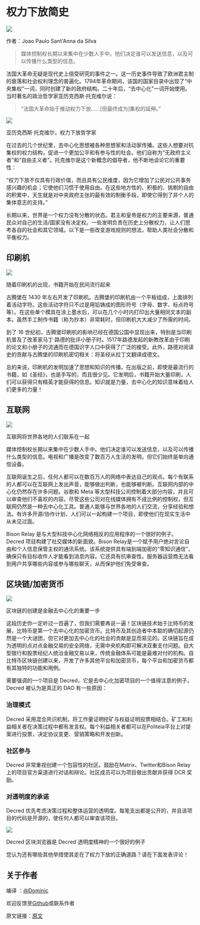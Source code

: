 # **权力下放简史**

![](img/FAIL--7-.png)

作者：Joao Paulo Sant'Anna da Silva

> 媒体控制权长期以来集中在少数人手中。他们决定谁可以发送信息，以及可以传播什么类型的信息。

法国大革命无疑是现代史上倍受研究的事件之一。这一历史事件导致了欧洲君主制的衰落和社会权利理念的普遍化。1794年革命期间，该国的国家目录中出现了“中央集权”一词，同时创建了新的政府结构。二十年后，“去中心化”一词开始使用。当时著名的政治哲学家亚历克西斯·托克维尔说：

> “法国大革命始于推动权力下放……[但最终成为]集权的延伸。”

![](img/image-9.png)

亚历克西斯·托克维尔，权力下放哲学家

在过去的几个世纪里，去中心化思想被各种思想家和活动家传播。这些人想要对抗集权的权力结构，促进一个更加公平和有参与性的社会。他们自称为“无政府主义者”和“自由主义者”。托克维尔是这个新概念的倡导者，他不断地谈论它的重要性：

“权力下放不仅具有行政价值，而且具有公民维度，因为它增加了公民对公共事务感兴趣的机会；它使他们习惯于使用自由。在这些地方性的、积极的、挑剔的自由的积累中，天生就是对中央政府主张的最有效的制衡手段，即使它得到了非个人的集体意志的支持。”

长期以来，世界是一个权力没有分散的状态。君主和皇帝是权力的主要来源，普通民众对自己的生活/国家没有决定权。一些发明负责在历史上分散权力，让人们思考各自的社会和其它领域。以下是一些改变游戏规则的想法，帮助人类社会分散和平衡权力。


## 印刷机

![](img/image-10.png)

随着印刷机的出现，书籍开始在民间流行起来

古腾堡在 1430 年左右开发了印刷机。古腾堡的印刷机由一个平板组成，上面排列着活动字符。这些活动字符只不过是用铅铸成的图形符号（字母、数字、标点符号等）。在这些单个模具在涂上墨水后，可以在几个小时内打印出大量相同文本的副本。虽然手工制作书籍（称为抄本）非常耗时，但印刷机大大减少了所需的时间。

到了 16 世纪初，古腾堡印刷机的影响已经在德国公国中显现出来，特别是当印刷机普及了改革家马丁·路德的批评小册子时。1517年路德发起的新教改革由于印刷的论文和小册子的流通而在德国识字人口中获得了广泛的接受。此外，路德对阅读史的贡献与古腾堡的印刷机密切相关：将圣经从拉丁文翻译成德文。

总的来说，印刷机的发明加速了思想和知识的传播。在出版之前，即使是最流行的书籍，如《圣经》，也是手写的，而且很少见。它发明后，书籍开始大量印刷，人们可以获得只有精英才能获得的信息。知识就是力量，去中心化的知识意味着给人们更多的力量！


## 互联网

![](img/image-11.png)

互联网将世界各地的人们联系在一起

媒体控制权长期以来集中在少数人手中。他们决定谁可以发送信息，以及可以传播什么类型的信息。电视和广播是改变了数百万人生活的发明，但它们始终是单向通信设备。

互联网诞生之后，任何人都可以在数百万人的网络中表达自己的观点。每个有联系的人都可以在互联网上发出声音，能够做出判断，也能够被判断。互联网内部的中心化仍然存在许多问题。谷歌和 Meta 等大型科技公司控制着大部分内容，并且可以审查他们不喜欢的内容。尽管这些公司对在线媒体拥有不成比例的控制权，但互联网仍然是一种去中心化工具。普通人能够与世界各地的人们交流，分享经验和想法。有许多开源/协作计划，人们可以一起构建一个项目，即使他们在现实生活中从未见过面。

Bison Relay 是与大型科技中心化网络相反的应用程序的一个很好的例子。Decred 项目构建了社交媒体的新面貌。Bison Relay是一个赋予用户绝对言论自由和个人信息保管主权的通讯系统。该系统提供具有端到端加密的“零知识通信”，确保只有目标收件人才能看到消息内容。它还具有抗审查性。服务器运营商无法看到用户共享哪些内容或参与哪些聊天，从而保护他们免受审查。


## 区块链/加密货币

![](https://github.com/Decred-CN/articles/blob/master/img/FAIL--7-.png)

区块链的创建是金融去中心化的重要一步

这段历史你一定听过一百遍了，但我们需要再说一遍！区块链技术始于比特币的发展，比特币是第一个去中心化的加密货币。比特币及其创造者中本聪的确切起源仍然是一个大谜团，但它对更加去中心化的社会的贡献是显而易见的。区块链旨在成为透明的点对点金融交易的安全网络，无需中央机构即可解决双重支付问题。自大型银行和股票经纪人统治金融交易以来，传统金融体系可能是最难对付的机构。自比特币区块链创建以来，开发了许多其他平台和加密货币，每个平台和加密货币都有其独特的功能和用例。

需要强调的一个项目是 Decred，它是去中心化加密项目的一个值得注意的例子。Decred 被认为是真正的 DAO 有一些原因：

### 治理模式

Decred 采用混合共识机制，将工作量证明挖矿与权益证明投票相结合。矿工和利益相关者在决策过程中都有发言权。每个利益相关者都可以在Politeia平台上对提案进行投票，决定协议变更、营销策略和开发创新。

### 社区参与

Decred 非常重视创建一个包容性的社区。鼓励在Matrix、Twitter和Bison Relay上的项目官方渠道进行对话和辩论。社区成员可以为项目做出贡献并获得 DCR 奖励。

### 对透明度的承诺

Decred 优先考虑决策过程和整体运营的透明度。每笔支出都是公开的，并且该项目的代码是开源的，使任何人都可以审查该项目。

![](img/Captura-de-Tela-2023-06-25-a-s-15.16.56.png)

Decred 区块浏览器是 Decred 透明度精神的一个很好的例子

您认为还有哪些其他举措使其走在了权力下放的正确道路？请在下面发表评论！

## 关于作者

编译 ：[@Dominic](https://twitter.com/wanbihou)

欢迎反馈至[Github](https://github.com/DominicTing)或联系作者

原文链接：[原文](https://www.decredmagazine.com/how-did-we-get-here-a-brief-history-of-decentralization/)





